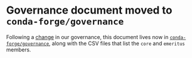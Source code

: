 # Governance document moved to `conda-forge/governance`

Following a [change](https://github.com/conda-forge/conda-forge.github.io/pull/2501) in our governance, this document lives now in [`conda-forge/governance`](https://github.com/conda-forge/governance), along with the CSV files that list the `core` and `emeritus` members.

